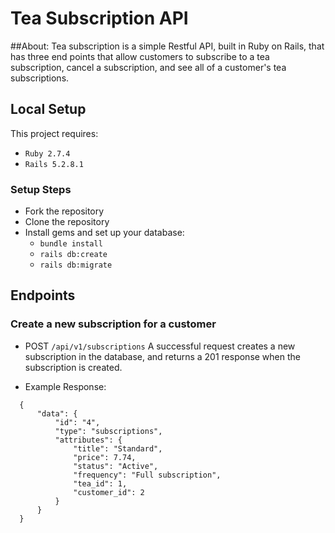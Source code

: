 # Tea Subscription API

##About: 
Tea subscription is a simple Restful API, built in Ruby on Rails, that has three end points that allow customers to subscribe to a tea subscription, cancel a subscription, and see all of a customer's tea subscriptions. 

## Local Setup 
This project requires:
 * `Ruby 2.7.4`
 * `Rails 5.2.8.1`
 
### Setup Steps
* Fork the repository
* Clone the repository
* Install gems and set up your database:
   * `bundle install`
   * `rails db:create`
   * `rails db:migrate`
   

## Endpoints 
### Create a new subscription for a customer 
* POST `/api/v1/subscriptions`
A successful request creates a new subscription in the database, and returns a 201 response when the subscription is created. 

* Example Response: 
``` 
  {
      "data": {
          "id": "4",
          "type": "subscriptions",
          "attributes": {
              "title": "Standard",
              "price": 7.74,
              "status": "Active",
              "frequency": "Full subscription",
              "tea_id": 1,
              "customer_id": 2
          }
      }
  }
```


